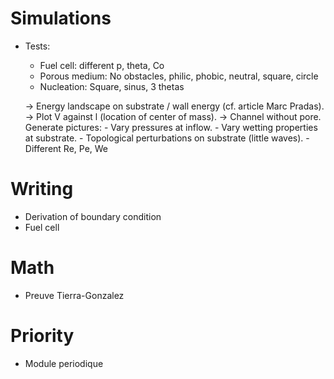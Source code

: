 # Simulations
- Tests:
  * Fuel cell: different p, theta, Co
  * Porous medium: No obstacles, philic, phobic, neutral, square, circle
  * Nucleation: Square, sinus, 3 thetas

  -> Energy landscape on substrate / wall energy (cf. article Marc Pradas).
  -> Plot V against l (location of center of mass).
  -> Channel without pore. Generate pictures:
        - Vary pressures at inflow.
        - Vary wetting properties at substrate.
        - Topological perturbations on substrate (little waves).
        - Different Re, Pe, We

# Writing
- Derivation of boundary condition
- Fuel cell

# Math
- Preuve Tierra-Gonzalez

# Priority
- Module periodique
